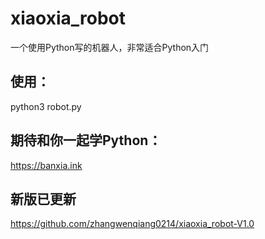 # xiaoxia_robot
一个使用Python写的机器人，非常适合Python入门


## 使用：

python3 robot.py


## 期待和你一起学Python：

https://banxia.ink

## 新版已更新

https://github.com/zhangwenqiang0214/xiaoxia_robot-V1.0




